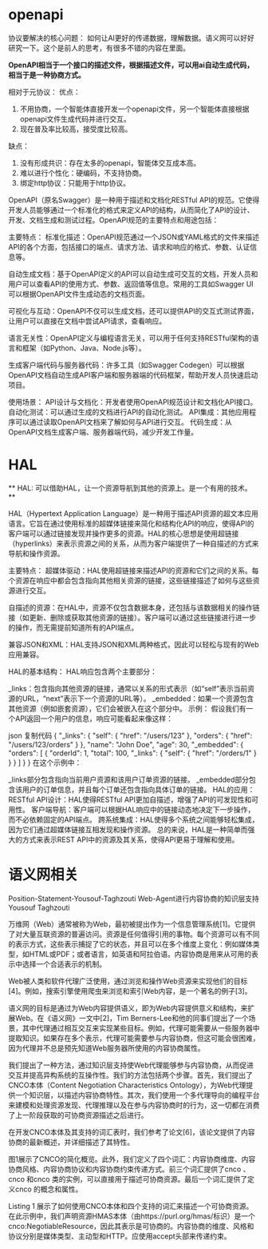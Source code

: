 
# openapi

协议要解决的核心问题：
如何让AI更好的传递数据，理解数据。语义网可以好好研究一下。这个是前人的思考，有很多不错的内容在里面。

**OpenAPI相当于一个接口的描述文件，根据描述文件，可以用ai自动生成代码，相当于是一种协商方式。**

相对于元协议：
优点：
1. 不用协商，一个智能体直接开发一个openapi文件，另一个智能体直接根据openapi文件生成代码并进行交互。
2. 现在普及率比较高，接受度比较高。

缺点：
1. 没有形成共识：存在太多的openapi，智能体交互成本高。
2. 难以进行个性化：硬编码，不支持协商。
3. 绑定http协议：只能用于http协议。

OpenAPI（原名Swagger）是一种用于描述和文档化RESTful API的规范。它使得开发人员能够通过一个标准化的格式来定义API的结构，从而简化了API的设计、开发、文档生成和测试过程。OpenAPI规范的主要特点和用途包括：

主要特点：
标准化描述：OpenAPI规范通过一个JSON或YAML格式的文件来描述API的各个方面，包括接口的端点、请求方法、请求和响应的格式、参数、认证信息等。

自动生成文档：基于OpenAPI定义的API可以自动生成可交互的文档，开发人员和用户可以查看API的使用方式、参数、返回值等信息。常用的工具如Swagger UI可以根据OpenAPI文件生成动态的文档页面。

可视化与互动：OpenAPI不仅可以生成文档，还可以提供API的交互式测试界面，让用户可以直接在文档中尝试API请求，查看响应。

语言无关性：OpenAPI定义与编程语言无关，可以用于任何支持RESTful架构的语言和框架（如Python、Java、Node.js等）。

生成客户端代码与服务器代码：许多工具（如Swagger Codegen）可以根据OpenAPI文档自动生成API客户端和服务器端的代码框架，帮助开发人员快速启动项目。

使用场景：
API设计与文档化：开发者使用OpenAPI规范设计和文档化API接口。
自动化测试：可以通过生成的文档进行API的自动化测试。
API集成：其他应用程序可以通过读取OpenAPI文档来了解如何与API进行交互。
代码生成：从OpenAPI文档生成客户端、服务器端代码，减少开发工作量。



# HAL

** HAL: 可以借助HAL，让一个资源导航到其他的资源上。是一个有用的技术。 **

HAL（Hypertext Application Language）是一种用于描述API资源的超文本应用语言。它旨在通过使用标准的超媒体链接来简化和结构化API的响应，使得API的客户端可以通过链接发现并操作更多的资源。HAL的核心思想是使用超链接（hyperlinks）来表示资源之间的关系，从而为客户端提供了一种自描述的方式来导航和操作资源。

主要特点：
超媒体驱动：HAL使用超链接来描述API的资源和它们之间的关系。每个资源在响应中都会包含指向其他相关资源的链接，这些链接描述了如何与这些资源进行交互。

自描述的资源：在HAL中，资源不仅包含数据本身，还包括与该数据相关的操作链接（如更新、删除或获取其他资源的链接）。客户端可以通过这些链接进行进一步的操作，而无需提前知道所有的API端点。

兼容JSON和XML：HAL支持JSON和XML两种格式，因此可以轻松与现有的Web应用兼容。

HAL的基本结构：
HAL响应包含两个主要部分：

_links：包含指向其他资源的链接，通常以关系的形式表示（如“self”表示当前资源的URL，“next”表示下一个资源的URL等）。
_embedded：如果一个资源包含其他资源（例如嵌套资源），它们会被嵌入在这个部分中。
示例：
假设我们有一个API返回一个用户的信息，响应可能看起来像这样：

json
复制代码
{
  "_links": {
    "self": { "href": "/users/123" },
    "orders": { "href": "/users/123/orders" }
  },
  "name": "John Doe",
  "age": 30,
  "_embedded": {
    "orders": [
      {
        "orderId": 1,
        "total": 100,
        "_links": {
          "self": { "href": "/orders/1" }
        }
      }
    ]
  }
}
在这个示例中：

_links部分包含指向当前用户资源和该用户订单资源的链接。
_embedded部分包含该用户的订单信息，并且每个订单还包含指向具体订单的链接。
HAL的应用：
RESTful API设计：HAL使得RESTful API更加自描述，增强了API的可发现性和可用性。
客户端导航：客户端可以根据HAL响应中的链接动态地决定下一步操作，而不必依赖固定的API端点。
跨系统集成：HAL使得多个系统之间能够轻松集成，因为它们通过超媒体链接互相发现和操作资源。
总的来说，HAL是一种简单而强大的方式来表示REST API中的资源及其关系，使得API更易于理解和使用。


# 语义网相关
Position-Statement-Yousouf-Taghzouti
Web-Agent进行内容协商的知识层支持
Yousouf Taghzouti

万维网（Web）通常被称为Web，最初被提出作为一个信息管理系统[1]。它提供了对大量互联资源的普遍访问。资源是任何值得引用的事物。每个资源可以有不同的表示方式，这些表示捕捉了它的状态，并且可以在多个维度上变化：例如媒体类型，如HTML或PDF；或者语言，如英语和阿拉伯语。内容协商是用来从可用的表示中选择一个合适表示的机制。

Web被人类和软件代理广泛使用，通过浏览和操作Web资源来实现他们的目标[4]。例如，搜索引擎使用爬虫来浏览和索引Web内容，是一个著名的例子[3]。

语义网的目标是通过为Web内容提供语义，即为Web内容提供意义和结构，来扩展Web。在《语义网》一文中[2]，Tim Berners-Lee和他的同事们提出了一个场景，其中代理通过相互交互来实现某些目标。例如，代理可能需要从一些服务器中提取知识。如果存在多个表示，代理可能需要参与内容协商，但这可能会很困难，因为代理并不总是预先知道Web服务器所使用的内容协商属性。

我们提出了一种方法，通过知识层支持使Web代理能够参与内容协商，从而促进交互并提高异构系统的互操作性。我们的方法包括两个步骤。首先，我们提出了CNCO本体（Content Negotiation Characteristics Ontology），为Web代理提供一个知识层，以描述内容协商特性。其次，我们使用一个多代理导向的编程平台来建模和处理资源发现、代理推理以及在参与内容协商时的行为，这一切都在消费了上一阶段获取的可协商资源描述之后进行。

在开发CNCO本体及其支持的词汇表时，我们参考了论文[6]，该论文提供了内容协商的最新概述，并详细描述了其特性。

图1展示了CNCO的简化概览。此外，我们定义了四个词汇：内容协商维度、内容协商风格、内容协商协议和内容协商约束传递方式。前三个词汇提供了cnco
、cnco
和cnco
类的实例，可以直接用于描述可协商资源。最后一个词汇提供了定义cnco
的概念和属性。

Listing 1 展示了如何使用CNCO本体和四个支持的词汇来描述一个可协商资源。在此示例中，我们声明资源HMAS本体（由https://purl.org/hmas/标识）是一个cnco:NegotiableResource，因此其表示是可协商的。内容协商的维度、风格和协议分别是媒体类型、主动型和HTTP。应使用accept头部来传递约束。
